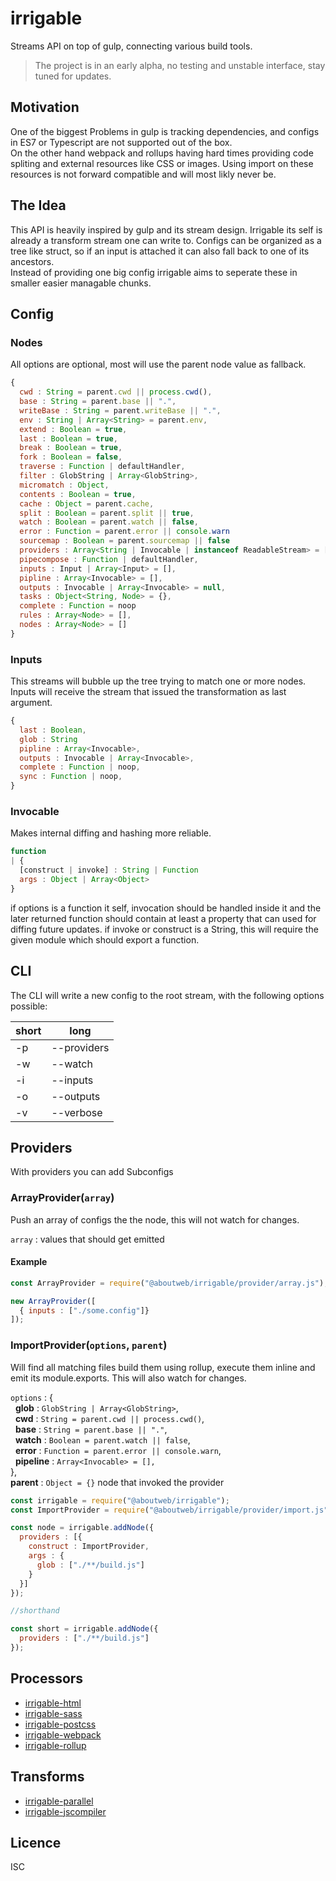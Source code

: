 # irrigable

Streams API on top of gulp, connecting various build tools.


> The project is in an early alpha, no testing and unstable interface, stay tuned for updates.

## Motivation

One of the biggest Problems in gulp is tracking dependencies, and configs in ES7 or Typescript are not supported out of the box.  
On the other hand webpack and rollups having hard times providing code spliting and external resources like CSS or images. Using import on these resources is not forward compatible and will most likly never be.

## The Idea
This API is heavily inspired by gulp and its stream design. Irrigable its self is already a transform stream one can write to. Configs can be organized as a tree like struct, so if an input is attached it can also fall back to one of its ancestors.  
Instead of providing one big config irrigable aims to seperate these in smaller easier managable chunks.

## Config

### Nodes

All options are optional, most will use the parent node value as fallback.

```javascript
{
  cwd : String = parent.cwd || process.cwd(),
  base : String = parent.base || ".",
  writeBase : String = parent.writeBase || ".",
  env : String | Array<String> = parent.env,
  extend : Boolean = true,
  last : Boolean = true,
  break : Boolean = true,
  fork : Boolean = false,
  traverse : Function | defaultHandler,
  filter : GlobString | Array<GlobString>,
  micromatch : Object,
  contents : Boolean = true,
  cache : Object = parent.cache,
  split : Boolean = parent.split || true,
  watch : Boolean = parent.watch || false,
  error : Function = parent.error || console.warn
  sourcemap : Boolean = parent.sourcemap || false
  providers : Array<String | Invocable | instanceof ReadableStream> = [],
  pipecompose : Function | defaultHandler,
  inputs : Input | Array<Input> = [],
  pipline : Array<Invocable> = [],
  outputs : Invocable | Array<Invocable> = null,
  tasks : Object<String, Node> = {},
  complete : Function = noop
  rules : Array<Node> = [],
  nodes : Array<Node> = []
}
```

### Inputs
This streams will bubble up the tree trying to match one or more nodes.
Inputs will receive the stream that issued the transformation as last argument.

```javascript
{
  last : Boolean,
  glob : String
  pipline : Array<Invocable>,
  outputs : Invocable | Array<Invocable>,
  complete : Function | noop,
  sync : Function | noop,
}
```
### Invocable
Makes internal diffing and hashing more reliable.

```javascript
function
| {
  [construct | invoke] : String | Function
  args : Object | Array<Object>
}
```
if options is a function it self, invocation should be handled inside it and the later returned function should contain at least a property that can used for diffing future updates.
if invoke or construct is a String, this will require the given module which should export a function.


## CLI
The CLI will write a new config to the root stream, with the following options possible:

short | long
 -- | ---
 -p | --providers
 -w | --watch
 -i | --inputs
 -o | --outputs
 -v | --verbose

## Providers
With providers you can add Subconfigs

### ArrayProvider(`array`)
Push an array of configs the the node, this will not watch for changes.

`array` : values that should get emitted

#### Example

```javascript
const ArrayProvider = require("@aboutweb/irrigable/provider/array.js");

new ArrayProvider([
  { inputs : ["./some.config"]}
]);

```

### ImportProvider(`options`, `parent`)

Will find all matching files build them using rollup, execute them inline and emit its module.exports. This will also watch for changes.


`options` : {  
&nbsp;&nbsp;**glob** : `GlobString | Array<GlobString>`,  
&nbsp;&nbsp;**cwd** : `String = parent.cwd || process.cwd()`,  
&nbsp;&nbsp;**base** : `String = parent.base || "."`,  
&nbsp;&nbsp;**watch** : `Boolean = parent.watch || false`,  
&nbsp;&nbsp;**error** : `Function = parent.error || console.warn`,  
&nbsp;&nbsp;**pipeline** : `Array<Invocable> = [],`  
},  
**parent** : `Object = {}` node that invoked the provider

```javascript
const irrigable = require("@aboutweb/irrigable");
const ImportProvider = require("@aboutweb/irrigable/provider/import.js");

const node = irrigable.addNode({
  providers : [{
    construct : ImportProvider,
    args : {
      glob : ["./**/build.js"]
    }
  }]
});

//shorthand

const short = irrigable.addNode({
  providers : ["./**/build.js"]
});

```

## Processors
* [irrigable-html](https://github.com/stephan-dum/irrigable-html)
* [irrigable-sass](https://github.com/stephan-dum/irrigable-sass)
* [irrigable-postcss](https://github.com/stephan-dum/irrigable-postcss)
* [irrigable-webpack](https://github.com/stephan-dum/irrigable-webpack)
* [irrigable-rollup](https://github.com/stephan-dum/irrigable-rollup)

## Transforms
* [irrigable-parallel](https://github.com/stephan-dum/irrigable-parallel)
* [irrigable-jscompiler](https://github.com/stephan-dum/irrigable-jscompiler)

## Licence

 ISC

